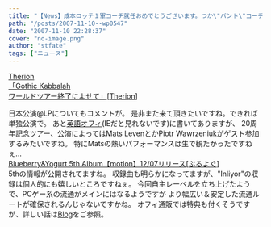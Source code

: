 ```yaml
---
title: "【News】成本ロッテ１軍コーチ就任おめでとうございます。つか\"バント\"コーチ諸積てwww"
path: "/posts/2007-11-10--wp0547"
date: "2007-11-10 22:28:37"
cover: "no-image.png"
author: "stfate"
tags: ["ニュース"]
---
```


<style type="text/css">
<!--
p {white-space: pre-wrap};
-->
</style>

<a class="topics" href="http://japan.megatherion.com/" target="_blank">Therion 「Gothic Kabbalah ワールドツアー終了によせて」</a><span class="junre">[<a href="http://japan.megatherion.com/" target="_blank">Therion</a>]</span>
<div class="news">日本公演@LPについてもコメントが。
是非また来て頂きたいですね。できれば単独公演で。
あと<a href="http://www.megatherion.com/" target="_blank">英語オフィ</a>(IEだと見れないです)に書いてありますが、
20周年記念ツアー、公演によってはMats LevenとかPiotr Wawrzeniukがゲスト参加するみたいですね。
特にMatsの熱いパフォーマンスは生で観たかったですねぇ…</div>
<a class="topics" href="http://blueberry-yogurt.com/motion/" target="_blank">Blueberry&Yogurt 5th Album【motion】12/07リリース</a><span class="junre">[<a href="http://blueberry-yogurt.com/" target="_blank">ぶるよぐ</a>]</span>
<div class="news">5thの情報が公開されてますね。
収録曲も明らかになってますが、"Inliyor"の収録は個人的にも嬉しいところですねぇ。
今回自主レーベルを立ち上げたようで、PCゲー系の流通がメインにはなるようですが
より幅広い＆安定した流通ルートが確保されるんじゃないですかね。
オフィ通販では特典も付くそうですが、詳しい話は<a href="http://ritarita.jugem.jp/" target="_blank">Blog</a>をご参照。</div>
